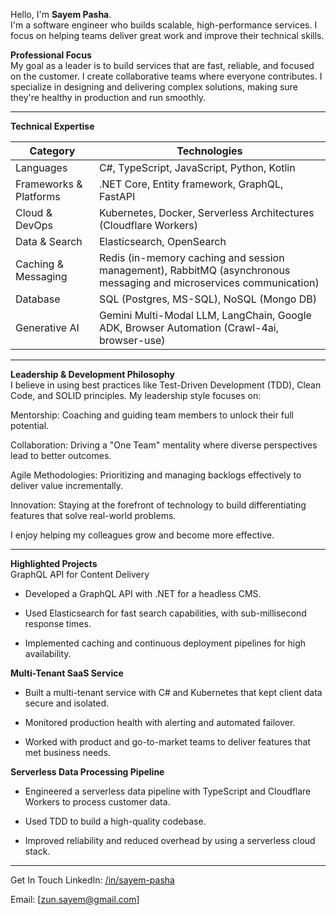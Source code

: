 Hello, I'm **Sayem Pasha**.  
I'm a software engineer who builds scalable, high-performance services. I focus on helping teams deliver great work and improve their technical skills.

**Professional Focus**  
My goal as a leader is to build services that are fast, reliable, and focused on the customer. I create collaborative teams where everyone contributes. I specialize in designing and delivering complex solutions, making sure they're healthy in production and run smoothly.

---

**Technical Expertise**  

| Category                  | Technologies                                                                 |
|---------------------------|------------------------------------------------------------------------------|
| Languages                 | C#, TypeScript, JavaScript, Python, Kotlin                                   |
| Frameworks & Platforms    | .NET Core, Entity framework, GraphQL, FastAPI                                |
| Cloud & DevOps            | Kubernetes, Docker, Serverless Architectures (Cloudflare Workers)            |
| Data & Search             | Elasticsearch, OpenSearch                                                    |
| Caching & Messaging       | Redis (in-memory caching and session management), RabbitMQ (asynchronous messaging and microservices communication) |
| Database                  | SQL (Postgres, MS-SQL), NoSQL (Mongo DB) |
| Generative AI             | Gemini Multi-Modal LLM, LangChain, Google ADK, Browser Automation (Crawl-4ai, browser-use) |

---

**Leadership & Development Philosophy**  
I believe in using best practices like Test-Driven Development (TDD), Clean Code, and SOLID principles. My leadership style focuses on:

Mentorship: Coaching and guiding team members to unlock their full potential.

Collaboration: Driving a "One Team" mentality where diverse perspectives lead to better outcomes.

Agile Methodologies: Prioritizing and managing backlogs effectively to deliver value incrementally.

Innovation: Staying at the forefront of technology to build differentiating features that solve real-world problems.

I enjoy helping my colleagues grow and become more effective.

---

**Highlighted Projects**  
GraphQL API for Content Delivery

- Developed a GraphQL API with .NET for a headless CMS.

- Used Elasticsearch for fast search capabilities, with sub-millisecond response times.

- Implemented caching and continuous deployment pipelines for high availability.

**Multi-Tenant SaaS Service**  

- Built a multi-tenant service with C# and Kubernetes that kept client data secure and isolated.

- Monitored production health with alerting and automated failover.

- Worked with product and go-to-market teams to deliver features that met business needs.

**Serverless Data Processing Pipeline**  

- Engineered a serverless data pipeline with TypeScript and Cloudflare Workers to process customer data.

- Used TDD to build a high-quality codebase.

- Improved reliability and reduced overhead by using a serverless cloud stack.

---

Get In Touch
LinkedIn: [/in/sayem-pasha](https://www.linkedin.com/in/sayem-pasha/)

Email: [zun.sayem@gmail.com]
